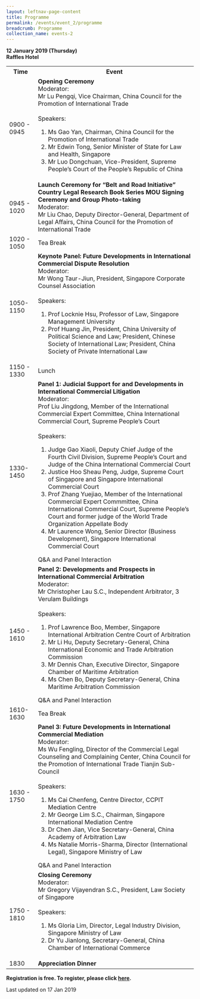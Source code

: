 ```yaml
---
layout: leftnav-page-content
title: Programme
permalink: /events/event_2/programme
breadcrumb: Programme
collection_name: events-2
---
```


**12 January 2019 (Thursday)**      
**Raffles Hotel**  


<table class="table-h">

<tr>
<th>Time</th>
<th>Event</th>
</tr>
<tr>
<td>0900 - 0945</td>
<td><strong>Opening Ceremony</strong> <br /> Moderator:<br> Mr Lu Pengqi, Vice Chairman, China Council for the Promotion of International Trade <br /><br /> Speakers:
<ol>
<li>Ms Gao Yan, Chairman, China Council for the Promotion of International Trade</li>
<li>Mr Edwin Tong, Senior Minister of State for Law and Health, Singapore</li>
<li>Mr Luo Dongchuan, Vice-President, Supreme People&rsquo;s Court of the People&rsquo;s Republic of China</li>
</ol>
</td>
</tr>
<tr>
<td>0945 - 1020</td>
<td><strong>Launch Ceremony for &ldquo;Belt and Road Initiative&rdquo; Country Legal Research Book Series MOU Signing Ceremony and Group Photo-taking</strong> <br /> Moderator:<br /> Mr Liu Chao, Deputy Director-General, Department of Legal Affairs, China Council for the Promotion of International Trade</td>
</tr>
<tr>
<td>1020 - 1050</td>
<td>Tea Break</td>
</tr>
<tr>
<td>1050-1150</td>
<td><strong>Keynote Panel: Future Developments in International Commercial Dispute Resolution</strong> <br /> Moderator: <br /> Mr Wong Taur-Jiun, President, Singapore Corporate Counsel Association <br /> <br>Speakers:
<ol>
<li>Prof Locknie Hsu, Professor of Law, Singapore Management University</li>
<li>Prof Huang Jin, President, China University of Political Science and Law; President, Chinese Society of International Law; President, China Society of Private International Law</li>
</ol>
</td>
</tr>
<tr>
<td>1150 - 1330</td>
<td>Lunch</td>
</tr>
<tr>
<td>1330-1450</td>
<td><strong>Panel 1: Judicial Support for and Developments in International Commercial Litigation</strong> <br /> Moderator: <br /> Prof Liu Jingdong, Member of the International Commercial Expert Committee, China International Commercial Court, Supreme People&rsquo;s Court <br /> <br> Speakers:
<ol>
<li>Judge Gao Xiaoli, Deputy Chief Judge of the Fourth Civil Division, Supreme People&rsquo;s Court and Judge of the China International Commercial Court</li>
<li>Justice Hoo Sheau Peng, Judge, Supreme Court of Singapore and Singapore International Commercial Court</li>
<li>Prof Zhang Yuejiao, Member of the International Commercial Expert Commmittee, China International Commercial Court, Supreme People&rsquo;s Court and former judge of the World Trade Organization Appellate Body</li>
<li>Mr Laurence Wong, Senior Director (Business Development), Singapore International Commercial Court</li>
</ol>
Q&amp;A and Panel Interaction</td>
</tr>
<tr>
<td>1450 - 1610</td>
<td><strong>Panel 2: Developments and Prospects in International Commercial Arbitration</strong> <br /> Moderator: <br /> Mr Christopher Lau S.C., Independent Arbitrator, 3 Verulam Buildings <br /> <br> Speakers:
<ol>
<li>Prof Lawrence Boo, Member, Singapore International Arbitration Centre Court of Arbitration</li>
<li>Mr Li Hu, Deputy Secretary-General, China International Economic and Trade Arbitration Commission</li>
<li>Mr Dennis Chan, Executive Director, Singapore Chamber of Maritime Arbitration</li>
<li>Ms Chen Bo, Deputy Secretary-General, China Maritime Arbitration Commission</li>
</ol>
Q&amp;A and Panel Interaction</td>
</tr>
<tr>
<td>1610-1630</td>
<td>Tea Break</td>
</tr>
<tr>
<td>1630 - 1750</td>
<td><strong>Panel 3: Future Developments in International Commercial Mediation</strong> <br /> Moderator: <br /> Ms Wu Fengling, Director of the Commercial Legal Counseling and Complaining Center, China Council for the Promotion of International Trade Tianjin Sub-Council <br /> <br>Speakers:
<ol>
<li>Ms Cai Chenfeng, Centre Director, CCPIT Mediation Centre</li>
<li>Mr George Lim S.C., Chairman, Singapore International Mediation Centre</li>
<li>Dr Chen Jian, Vice Secretary-General, China Academy of Arbitration Law</li>
<li>Ms Natalie Morris-Sharma, Director (International Legal), Singapore Ministry of Law</li>
</ol>
Q&amp;A and Panel Interaction</td>
</tr>
<tr>
<td>1750 - 1810</td>
<td><strong>Closing Ceremony</strong> <br /> Moderator: <br /> Mr Gregory Vijayendran S.C., President, Law Society of Singapore <br /><br> Speakers:
<ol>
<li>Ms Gloria Lim, Director, Legal Industry Division, Singapore Ministry of Law</li>
<li>Dr Yu Jianlong, Secretary-General, China Chamber of International Commerce</li>
</ol>
</td>
</tr>
<tr>
<td>1830</td>
<td><strong>Appreciation Dinner</strong></td>
</tr>

</table>
<strong>Registration is free. To register, please click <a href="#">here</a>.</strong>

<p class="right-side-updated">Last updated on 17 Jan 2019</p>
